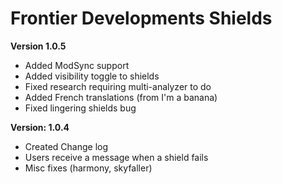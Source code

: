 # Frontier Developments Shields

**Version 1.0.5**
- Added ModSync support
- Added visibility toggle to shields
- Fixed research requiring multi-analyzer to do
- Added French translations (from I'm a banana)
- Fixed lingering shields bug

**Version: 1.0.4**

- Created Change log
- Users receive a message when a shield fails
- Misc fixes (harmony, skyfaller)